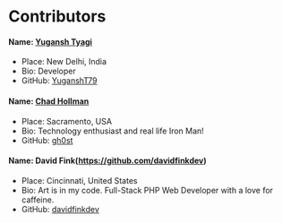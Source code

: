 # Contributors

#### Name: [Yugansh Tyagi](https://github.com/YuganshT79)  
- Place: New Delhi, India  
- Bio: Developer  
- GitHub: [YuganshT79](https://github.com/YuganshT79)  

#### Name: [Chad Hollman](https://github.com/gh0st)  
- Place: Sacramento, USA
- Bio: Technology enthusiast and real life Iron Man!  
- GitHub: [gh0st](https://github.com/gh0st)  

#### Name: David Fink(https://github.com/davidfinkdev)
- Place: Cincinnati, United States
- Bio: Art is in my code. Full-Stack PHP Web Developer with a love for caffeine.
- GitHub: [davidfinkdev](https://github.com/davidfinkdev)
